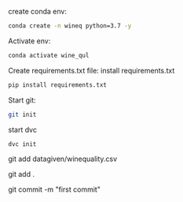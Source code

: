 create conda env:
```bash
conda create -n wineq python=3.7 -y
```

Activate env:
```bash
conda activate wine_qul
```

Create requirements.txt file:
install requirements.txt
```bash
pip install requirements.txt
```
Start git:
```bash
git init
```
start dvc
```bash
dvc init
```

git add datagiven/winequality.csv

git add .

git commit -m "first commit"